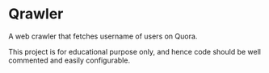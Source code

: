 Qrawler
=======

A web crawler that fetches username of users on Quora.

This project is for educational purpose only, and hence code should be well commented and easily configurable.
